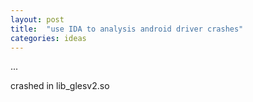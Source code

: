 ```yaml
---
layout: post
title:  "use IDA to analysis android driver crashes"
categories: ideas
---
```


...

crashed in lib_glesv2.so

